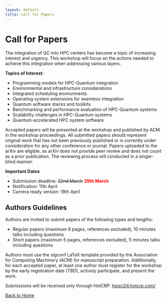 ```yaml
---
layout: default
title: Call for Papers
---
```


# Call for Papers

The integration of QC into HPC centers has become a topic of increasing interest and urgency. This workshop will focus on the actions needed to achieve this integration when addressing various layers.

**Topics of Interest**:

*	Programming models for HPC-Quantum integration
*	Environmental and infrastructure considerations
*	Integrated scheduling environments
*	Operating system extensions for seamless integration
*	Quantum software stacks and toolkits
*	Benchmarking and performance evaluation of HPC-Quantum systems
*	Scalability challenges in HPC-Quantum systems
*	Quantum-accelerated HPC system software

Accepted papers will be presented at the workshop and published by ACM in the workshop proceedings. All submitted papers should represent original work that has not been previously published or is currently under consideration for any other conference or journal. Papers uploaded to the arXiv are eligible, as arXiv does not provide peer review and does not count as a prior publication. The reviewing process will conducted in a single-blind manner.

**Important Dates**
*	Submission deadline: ~~22nd March~~ **<font color="red">29th March</font>**
*	Notification: 11th April
*	Camera ready version: 18th April

## Authors Guidelines

Authors are invited to submit papers of the following types and lengths:

*	Regular papers (maximum 8 pages, references excluded), 10 minutes talks including questions
*	Short papers (maximum 5 pages, references excluded), 5 minutes talks including questions

Authors must use the sigconf LaTeX template provided by the Association for Computing Machinery (ACM) for manuscript preparation. Additionally, for each accepted paper, at least one author must register for the workshop by the early registration date (TBD), actively participate, and present the work.

Submissions will be received only through HotCRP: [hpqci24.hotcrp.com/](https://hpqci24.hotcrp.com/)


[Back to Home](./)
